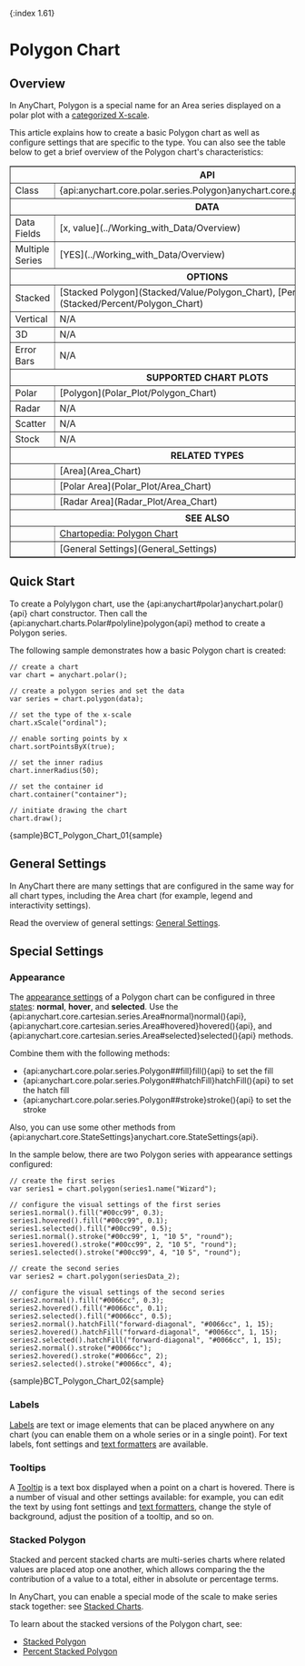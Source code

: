 {:index 1.61}
# Polygon Chart

## Overview

In AnyChart, Polygon is a special name for an Area series displayed on a polar plot with a [categorized X-scale](Polar_Plot/Overview#scales).

This article explains how to create a basic Polygon chart as well as configure settings that are specific to the type. You can also see the table below to get a brief overview of the Polygon chart's characteristics:

<table border="1" class="seriesTABLE">
<tr><th colspan=2>API</th></tr>
<tr><td>Class</td><td>{api:anychart.core.polar.series.Polygon}anychart.core.polar.series.Polygon{api}</td></tr>
<tr><th colspan=2>DATA</th></tr>
<tr><td>Data Fields</td><td>[x, value](../Working_with_Data/Overview)</td></tr>
<tr><td>Multiple Series</td><td>[YES](../Working_with_Data/Overview)</td></tr>
<tr><th colspan=2>OPTIONS</th></tr>
<tr><td>Stacked</td><td>[Stacked Polygon](Stacked/Value/Polygon_Chart), [Percent Stacked Polygon](Stacked/Percent/Polygon_Chart)</td></tr>
<tr><td>Vertical</td><td>N/A</td></tr>
<tr><td>3D</td><td>N/A</td></tr>
<tr><td>Error Bars</td><td>N/A</td></tr>
<tr><th colspan=2>SUPPORTED CHART PLOTS</th></tr>
<tr><td>Polar</td><td>[Polygon](Polar_Plot/Polygon_Chart)</td></tr>
<tr><td>Radar</td><td>N/A</td></tr>
<tr><td>Scatter</td><td>N/A</td></tr>
<tr><td>Stock</td><td>N/A</td></tr>
<tr><th colspan=2>RELATED TYPES</th></tr>
<tr><td></td><td>[Area](Area_Chart)</td></tr>
<tr><td></td><td>[Polar Area](Polar_Plot/Area_Chart)</td></tr>
<tr><td></td><td>[Radar Area](Radar_Plot/Area_Chart)</td></tr>
<tr><th colspan=2>SEE ALSO</th></tr>
<tr><td></td><td><a href="https://www.anychart.com/chartopedia/chart-types/polygon-chart/" target="_blank">Chartopedia: Polygon Chart</a></td></tr>
<tr><td></td><td>[General Settings](General_Settings)</td></tr>
</table>

## Quick Start

To create a Polylygon chart, use the {api:anychart#polar}anychart.polar(){api} chart constructor. Then call the {api:anychart.charts.Polar#polyline}polygon{api} method to create a Polygon series.

The following sample demonstrates how a basic Polygon chart is created:

```
// create a chart
var chart = anychart.polar();

// create a polygon series and set the data
var series = chart.polygon(data);

// set the type of the x-scale
chart.xScale("ordinal");

// enable sorting points by x
chart.sortPointsByX(true);

// set the inner radius
chart.innerRadius(50);

// set the container id
chart.container("container");

// initiate drawing the chart
chart.draw();
```

{sample}BCT\_Polygon\_Chart\_01{sample}

## General Settings

In AnyChart there are many settings that are configured in the same way for all chart types, including the Area chart (for example, legend and interactivity settings).

Read the overview of general settings: [General Settings](General_Settings).

## Special Settings

### Appearance

The [appearance settings](../Appearance_Settings) of a Polygon chart can be configured in three [states](../Common_Settings/Interactivity/States): **normal**, **hover**, and **selected**. Use the {api:anychart.core.cartesian.series.Area#normal}normal(){api}, {api:anychart.core.cartesian.series.Area#hovered}hovered(){api}, and {api:anychart.core.cartesian.series.Area#selected}selected(){api} methods.

Combine them with the following methods:

* {api:anychart.core.polar.series.Polygon##fill}fill(){api} to set the fill
* {api:anychart.core.polar.series.Polygon##hatchFill}hatchFill(){api} to set the hatch fill
* {api:anychart.core.polar.series.Polygon##stroke}stroke(){api} to set the stroke

Also, you can use some other methods from {api:anychart.core.StateSettings}anychart.core.StateSettings{api}.

In the sample below, there are two Polygon series with appearance settings configured:

```
// create the first series
var series1 = chart.polygon(series1.name("Wizard");

// configure the visual settings of the first series
series1.normal().fill("#00cc99", 0.3);
series1.hovered().fill("#00cc99", 0.1);
series1.selected().fill("#00cc99", 0.5);
series1.normal().stroke("#00cc99", 1, "10 5", "round");
series1.hovered().stroke("#00cc99", 2, "10 5", "round");
series1.selected().stroke("#00cc99", 4, "10 5", "round");

// create the second series
var series2 = chart.polygon(seriesData_2);

// configure the visual settings of the second series
series2.normal().fill("#0066cc", 0.3);
series2.hovered().fill("#0066cc", 0.1);
series2.selected().fill("#0066cc", 0.5);
series2.normal().hatchFill("forward-diagonal", "#0066cc", 1, 15);
series2.hovered().hatchFill("forward-diagonal", "#0066cc", 1, 15);
series2.selected().hatchFill("forward-diagonal", "#0066cc", 1, 15);
series2.normal().stroke("#0066cc");
series2.hovered().stroke("#0066cc", 2);
series2.selected().stroke("#0066cc", 4);
```

{sample}BCT\_Polygon\_Chart\_02{sample}

### Labels

[Labels](../Common_Settings/Labels) are text or image elements that can be placed anywhere on any chart (you can enable them on a whole series or in a single point). For text labels, font settings and [text formatters](../Common_Settings/Text_Formatters) are available.

### Tooltips

A [Tooltip](../Common_Settings/Tooltip) is a text box displayed when a point on a chart is hovered. There is a number of visual and other settings available: for example, you can edit the text by using font settings and [text formatters](../Common_Settings/Text_Formatters), change the style of background, adjust the position of a tooltip, and so on.

### Stacked Polygon

Stacked and percent stacked charts are multi-series charts where related values are placed atop one another, which allows comparing the the contribution of a value to a total, either in absolute or percentage terms. 

In AnyChart, you can enable a special mode of the scale to make series stack together: see [Stacked Charts](Stacked/Overview).

To learn about the stacked versions of the Polygon chart, see:

* [Stacked Polygon](Stacked/Value/Polygon_Chart)
* [Percent Stacked Polygon](Stacked/Percent/Polygon_Chart)
